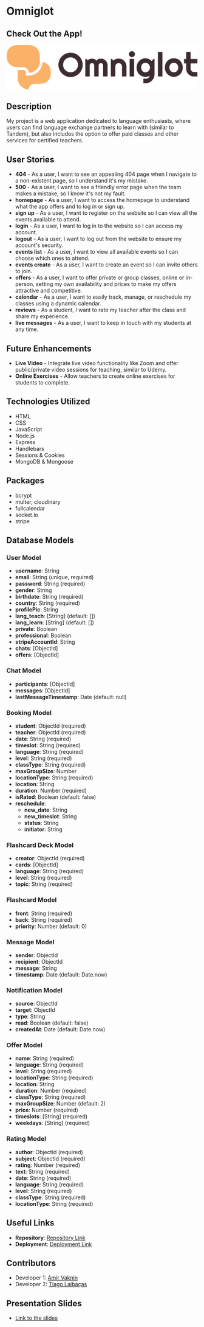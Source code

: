 # Omniglot

## Check Out the App!

![App Logo](./public/images/logo.png)

## Description

My project is a web application dedicated to language enthusiasts, where users can find language exchange partners to learn with (similar to Tandem), but also includes the option to offer paid classes and other services for certified teachers.

## User Stories

- **404** - As a user, I want to see an appealing 404 page when I navigate to a non-existent page, so I understand it's my mistake.
- **500** - As a user, I want to see a friendly error page when the team makes a mistake, so I know it's not my fault.
- **homepage** - As a user, I want to access the homepage to understand what the app offers and to log in or sign up.
- **sign up** - As a user, I want to register on the website so I can view all the events available to attend.
- **login** - As a user, I want to log in to the website so I can access my account.
- **logout** - As a user, I want to log out from the website to ensure my account's security.
- **events list** - As a user, I want to view all available events so I can choose which ones to attend.
- **events create** - As a user, I want to create an event so I can invite others to join.
- **offers** - As a user, I want to offer private or group classes, online or in-person, setting my own availability and prices to make my offers attractive and competitive.
- **calendar** - As a user, I want to easily track, manage, or reschedule my classes using a dynamic calendar.
- **reviews** - As a student, I want to rate my teacher after the class and share my experience.
- **live messages** - As a user, I want to keep in touch with my students at any time.

## Future Enhancements

- **Live Video** - Integrate live video functionality like Zoom and offer public/private video sessions for teaching, similar to Udemy.
- **Online Exercises** - Allow teachers to create online exercises for students to complete.

## Technologies Utilized

- HTML
- CSS
- JavaScript
- Node.js
- Express
- Handlebars
- Sessions & Cookies
- MongoDB & Mongoose

## Packages

- bcrypt
- multer, cloudinary
- fullcalendar
- socket.io
- stripe

## Database Models

### User Model

- **username**: String
- **email**: String (unique, required)
- **password**: String (required)
- **gender**: String
- **birthdate**: String (required)
- **country**: String (required)
- **profilePic**: String
- **lang_teach**: [String] (default: [])
- **lang_learn**: [String] (default: [])
- **private**: Boolean
- **professional**: Boolean
- **stripeAccountId**: String
- **chats**: [ObjectId<Chat>]
- **offers**: [ObjectId<Offer>]

### Chat Model

- **participants**: [ObjectId<User>]
- **messages**: [ObjectId<Message>]
- **lastMessageTimestamp**: Date (default: null)

### Booking Model

- **student**: ObjectId<User> (required)
- **teacher**: ObjectId<User> (required)
- **date**: String (required)
- **timeslot**: String (required)
- **language**: String (required)
- **level**: String (required)
- **classType**: String (required)
- **maxGroupSize**: Number
- **locationType**: String (required)
- **location**: String
- **duration**: Number (required)
- **isRated**: Boolean (default: false)
- **reschedule**:
  - **new_date**: String
  - **new_timeslot**: String
  - **status**: String
  - **initiator**: String

### Flashcard Deck Model

- **creator**: ObjectId<User> (required)
- **cards**: [ObjectId<Flashcard>]
- **language**: String (required)
- **level**: String (required)
- **topic**: String (required)

### Flashcard Model

- **front**: String (required)
- **back**: String (required)
- **priority**: Number (default: 0)

### Message Model

- **sender**: ObjectId<User>
- **recipient**: ObjectId<User>
- **message**: String
- **timestamp**: Date (default: Date.now)

### Notification Model

- **source**: ObjectId<User>
- **target**: ObjectId<User>
- **type**: String
- **read**: Boolean (default: false)
- **createdAt**: Date (default: Date.now)

### Offer Model

- **name**: String (required)
- **language**: String (required)
- **level**: String (required)
- **locationType**: String (required)
- **location**: String
- **duration**: Number (required)
- **classType**: String (required)
- **maxGroupSize**: Number (default: 2)
- **price**: Number (required)
- **timeslots**: [String] (required)
- **weekdays**: [String] (required)

### Rating Model

- **author**: ObjectId<User> (required)
- **subject**: ObjectId<User> (required)
- **rating**: Number (required)
- **text**: String (required)
- **date**: String (required)
- **language**: String (required)
- **level**: String (required)
- **classType**: String (required)
- **locationType**: String (required)


## Useful Links

- **Repository**: [Repository Link](https://github.com/AmVa93n/Omniglot)
- **Deployment**: [Deployment Link](https://omniglot-znxc.onrender.com/)

## Contributors

- Developer 1: [Amir Vaknin](https://github.com/AmVa93n)
- Developer 2: [Tiago Laibaças](https://gist.github.com/MistaKitty)

## Presentation Slides

- [Link to the slides](https://docs.google.com/presentation/d/1eQPqcuuUFy1o8ziycXh70bzPjELNrTYPTu6EZmisnCA/edit?usp=sharing)
